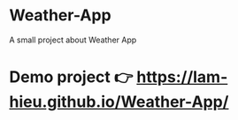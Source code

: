 # Weather-App
A small project about Weather App
# Demo project 👉 https://lam-hieu.github.io/Weather-App/
